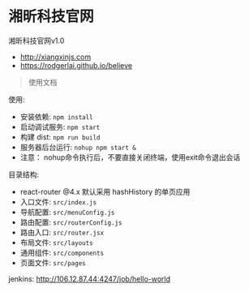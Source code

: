 # 湘昕科技官网

湘昕科技官网v1.0   
* http://xiangxinjs.com
* https://rodgerlai.github.io/believe

> 使用文档

使用:
* 安装依赖: `npm install`
* 启动调试服务: `npm start`
* 构建 dist: `npm run build`
* 服务器后台运行: `nohup npm start &`
* 注意： nohup命令执行后，不要直接关闭终端，使用exit命令退出会话


目录结构:

* react-router @4.x 默认采用 hashHistory 的单页应用
* 入口文件: `src/index.js`
* 导航配置: `src/menuConfig.js`
* 路由配置: `src/routerConfig.js`
* 路由入口: `src/router.jsx`
* 布局文件: `src/layouts`
* 通用组件: `src/components`
* 页面文件: `src/pages`

jenkins: http://106.12.87.44:4247/job/hello-world
